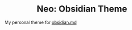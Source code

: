 <div align="center">

# Neo: Obsidian Theme

</div>

My personal theme for [obsidian.md](https://obsidian.md/)
